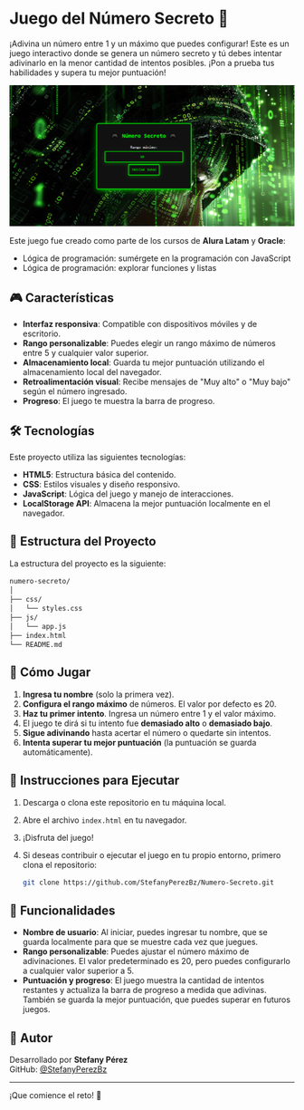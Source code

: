 # Juego del Número Secreto 🎲

¡Adivina un número entre 1 y un máximo que puedes configurar! Este es un juego interactivo donde se genera un número secreto y tú debes intentar adivinarlo en la menor cantidad de intentos posibles. ¡Pon a prueba tus habilidades y supera tu mejor puntuación!

![Vista previa del juego](./preview.png)

Este juego fue creado como parte de los cursos de **Alura Latam** y **Oracle**:

- Lógica de programación: sumérgete en la programación con JavaScript
- Lógica de programación: explorar funciones y listas

## 🎮 Características

- **Interfaz responsiva**: Compatible con dispositivos móviles y de escritorio.
- **Rango personalizable**: Puedes elegir un rango máximo de números entre 5 y cualquier valor superior.
- **Almacenamiento local**: Guarda tu mejor puntuación utilizando el almacenamiento local del navegador.
- **Retroalimentación visual**: Recibe mensajes de "Muy alto" o "Muy bajo" según el número ingresado.
- **Progreso**: El juego te muestra la barra de progreso.
  
## 🛠️ Tecnologías

Este proyecto utiliza las siguientes tecnologías:

- **HTML5**: Estructura básica del contenido.
- **CSS**: Estilos visuales y diseño responsivo.
- **JavaScript**: Lógica del juego y manejo de interacciones.
- **LocalStorage API**: Almacena la mejor puntuación localmente en el navegador.

## 📂 Estructura del Proyecto

La estructura del proyecto es la siguiente:

```
numero-secreto/
│
├── css/
│   └── styles.css
├── js/
│   └── app.js
├── index.html
└── README.md
```

## 📝 Cómo Jugar

1. **Ingresa tu nombre** (solo la primera vez).
2. **Configura el rango máximo** de números. El valor por defecto es 20.
3. **Haz tu primer intento**. Ingresa un número entre 1 y el valor máximo.
4. El juego te dirá si tu intento fue **demasiado alto** o **demasiado bajo**.
5. **Sigue adivinando** hasta acertar el número o quedarte sin intentos.
6. **Intenta superar tu mejor puntuación** (la puntuación se guarda automáticamente).

## 🎯 Instrucciones para Ejecutar

1. Descarga o clona este repositorio en tu máquina local.
2. Abre el archivo `index.html` en tu navegador.
3. ¡Disfruta del juego!
4. Si deseas contribuir o ejecutar el juego en tu propio entorno, primero clona el repositorio:

   ```bash
   git clone https://github.com/StefanyPerezBz/Numero-Secreto.git


## 📌 Funcionalidades

- **Nombre de usuario**: Al iniciar, puedes ingresar tu nombre, que se guarda localmente para que se muestre cada vez que juegues.
- **Rango personalizable**: Puedes ajustar el número máximo de adivinaciones. El valor predeterminado es 20, pero puedes configurarlo a cualquier valor superior a 5.
- **Puntuación y progreso**: El juego muestra la cantidad de intentos restantes y actualiza la barra de progreso a medida que adivinas. También se guarda la mejor puntuación, que puedes superar en futuros juegos.

## 👤 Autor

Desarrollado por **Stefany Pérez**  
GitHub: [@StefanyPerezBz](https://github.com/StefanyPerezBz)

---

¡Que comience el reto! 🎉
